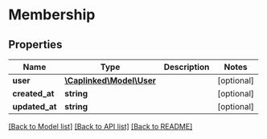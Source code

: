 # Membership

## Properties
Name | Type | Description | Notes
------------ | ------------- | ------------- | -------------
**user** | [**\Caplinked\Model\User**](User.md) |  | [optional] 
**created_at** | **string** |  | [optional] 
**updated_at** | **string** |  | [optional] 

[[Back to Model list]](../README.md#documentation-for-models) [[Back to API list]](../README.md#documentation-for-api-endpoints) [[Back to README]](../README.md)



